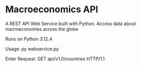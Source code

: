 # Macroeconomics API

A REST API Web Service built with Python. Access data about macroeconomies across the globe

Runs on Python 3.12.4

Usage: 
py webservice.py

Enter Request:
GET api/v1.0/countries HTTP/1.1
